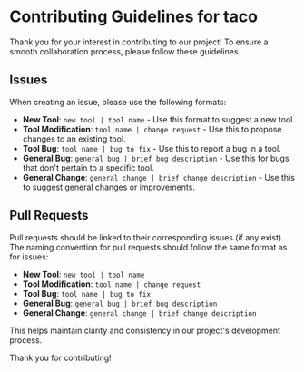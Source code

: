 # Contributing Guidelines for taco

Thank you for your interest in contributing to our project! To ensure a smooth collaboration process, please follow these guidelines.

## Issues

When creating an issue, please use the following formats:

- **New Tool**: `new tool | tool name` - Use this format to suggest a new tool.
- **Tool Modification**: `tool name | change request` - Use this to propose changes to an existing tool.
- **Tool Bug**: `tool name | bug to fix` - Use this to report a bug in a tool.
- **General Bug**: `general bug | brief bug description` - Use this for bugs that don't pertain to a specific tool.
- **General Change**: `general change | brief change description` - Use this to suggest general changes or improvements.

## Pull Requests

Pull requests should be linked to their corresponding issues (if any exist). The naming convention for pull requests should follow the same format as for issues:

- **New Tool**: `new tool | tool name`
- **Tool Modification**: `tool name | change request`
- **Tool Bug**: `tool name | bug to fix`
- **General Bug**: `general bug | brief bug description`
- **General Change**: `general change | brief change description`

This helps maintain clarity and consistency in our project's development process.

Thank you for contributing!
